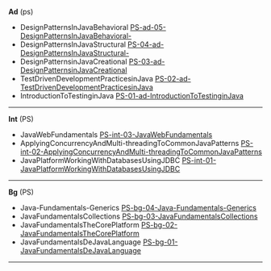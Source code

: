 
**Ad** (ps)
 * DesignPatternsInJavaBehavioral  [PS-ad-05-DesignPatternsInJavaBehavioral-](https://github.com/rickadams2/PS-ad-05-DesignPatternsInJavaBehavioral-)
* DesignPatternsInJavaStructural [PS-04-ad-DesignPatternsInJavaStructural-](https://github.com/rickadams2/PS-04-ad-DesignPatternsInJavaStructural-)
*  DesignPatternsinJavaCreational [PS-03-ad-DesignPatternsinJavaCreational](https://github.com/rickadams2/PS-03-ad-DesignPatternsinJavaCreational)
* TestDrivenDevelopmentPracticesinJava [PS-02-ad-TestDrivenDevelopmentPracticesinJava](https://github.com/rickadams2/PS-02-ad-TestDrivenDevelopmentPracticesinJava)
* IntroductionToTestinginJava [PS-01-ad-IntroductionToTestinginJava](https://github.com/rickadams2/PS-01-ad-IntroductionToTestinginJava)
----------
**Int** (PS)

* JavaWebFundamentals [PS-int-03-JavaWebFundamentals](https://github.com/rickadams2/PS-int-03-JavaWebFundamentals)
* ApplyingConcurrencyAndMulti-threadingToCommonJavaPatterns [PS-int-02-ApplyingConcurrencyAndMulti-threadingToCommonJavaPatterns](https://github.com/rickadams2/PS-int-02-ApplyingConcurrencyAndMulti-threadingToCommonJavaPatterns)
* JavaPlatformWorkingWithDatabasesUsingJDBC [PS-int-01-JavaPlatformWorkingWithDatabasesUsingJDBC](https://github.com/rickadams2/PS-int-01-JavaPlatformWorkingWithDatabasesUsingJDBC)
----------

**Bg** (PS)
* Java-Fundamentals-Generics [PS-bg-04-Java-Fundamentals-Generics](https://github.com/rickadams2/PS-bg-04-Java-Fundamentals-Generics)
* JavaFundamentalsCollections [PS-bg-03-JavaFundamentalsCollections](https://github.com/rickadams2/PS-bg-03-JavaFundamentalsCollections)
* JavaFundamentalsTheCorePlatform  [PS-bg-02-JavaFundamentalsTheCorePlatform](https://github.com/rickadams2/PS-bg-02-JavaFundamentalsTheCorePlatform)
*  JavaFundamentalsDeJavaLanguage [PS-bg-01-JavaFundamentalsDeJavaLanguage](https://github.com/rickadams2/PS-bg-01-JavaFundamentalsDeJavaLanguage)

----------


 
